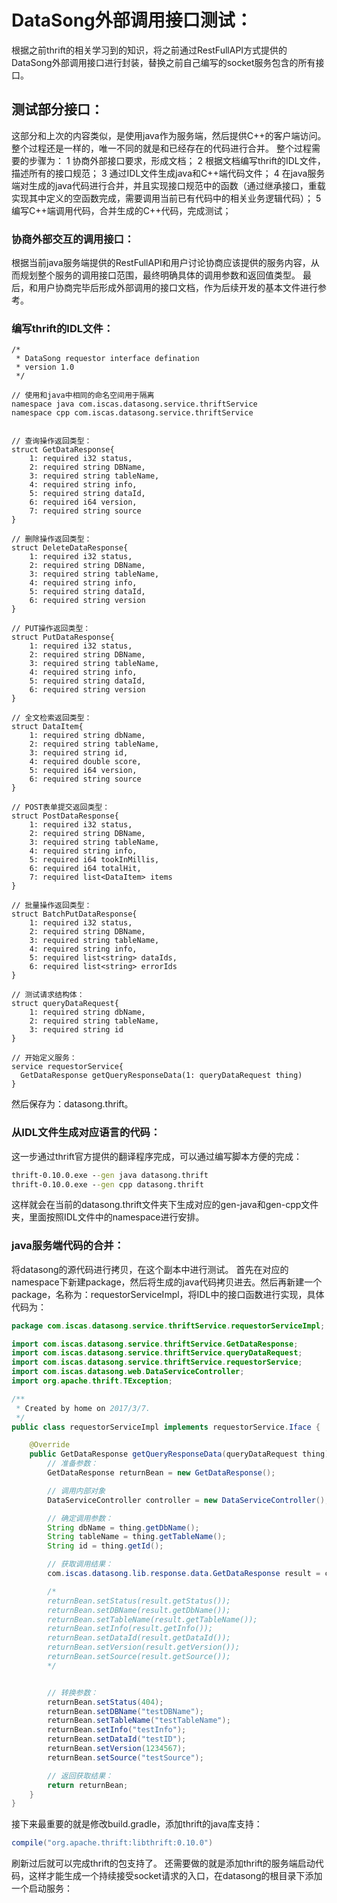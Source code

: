 # DataSong外部调用接口测试：

根据之前thrift的相关学习到的知识，将之前通过RestFullAPI方式提供的DataSong外部调用接口进行封装，替换之前自己编写的socket服务包含的所有接口。

## 测试部分接口：
这部分和上次的内容类似，是使用java作为服务端，然后提供C++的客户端访问。整个过程还是一样的，唯一不同的就是和已经存在的代码进行合并。
整个过程需要的步骤为：
1 协商外部接口要求，形成文档；
2 根据文档编写thrift的IDL文件，描述所有的接口规范；
3 通过IDL文件生成java和C++端代码文件；
4 在java服务端对生成的java代码进行合并，并且实现接口规范中的函数（通过继承接口，重载实现其中定义的空函数完成，需要调用当前已有代码中的相关业务逻辑代码）；
5 编写C++端调用代码，合并生成的C++代码，完成测试；

### 协商外部交互的调用接口：
根据当前java服务端提供的RestFullAPI和用户讨论协商应该提供的服务内容，从而规划整个服务的调用接口范围，最终明确具体的调用参数和返回值类型。
最后，和用户协商完毕后形成外部调用的接口文档，作为后续开发的基本文件进行参考。

### 编写thrift的IDL文件：
```thrift
/*
 * DataSong requestor interface defination
 * version 1.0
 */

// 使用和java中相同的命名空间用于隔离
namespace java com.iscas.datasong.service.thriftService
namespace cpp com.iscas.datasong.service.thriftService


// 查询操作返回类型：
struct GetDataResponse{
	1: required i32 status,
	2: required string DBName,
	3: required string tableName,
	4: required string info,
	5: required string dataId,
	6: required i64 version,
	7: required string source
}

// 删除操作返回类型：
struct DeleteDataResponse{
	1: required i32 status,
	2: required string DBName,
	3: required string tableName,
	4: required string info,
	5: required string dataId,
	6: required string version
}

// PUT操作返回类型：
struct PutDataResponse{
	1: required i32 status,
	2: required string DBName,
	3: required string tableName,
	4: required string info,
	5: required string dataId,
	6: required string version
}

// 全文检索返回类型：
struct DataItem{
	1: required string dbName,
	2: required string tableName,
	3: required string id,
	4: required double score,
	5: required i64 version,
	6: required string source
}

// POST表单提交返回类型：
struct PostDataResponse{
	1: required i32 status,
	2: required string DBName,
	3: required string tableName,
	4: required string info,
	5: required i64 tookInMillis,
	6: required i64 totalHit,
	7: required list<DataItem> items
}

// 批量操作返回类型：
struct BatchPutDataResponse{
	1: required i32 status,
	2: required string DBName,
	3: required string tableName,
	4: required string info,
	5: required list<string> dataIds,
	6: required list<string> errorIds
}

// 测试请求结构体：
struct queryDataRequest{
	1: required string dbName,
	2: required string tableName,
	3: required string id
}

// 开始定义服务：
service requestorService{
  GetDataResponse getQueryResponseData(1: queryDataRequest thing)
}
```
然后保存为：datasong.thrift。

### 从IDL文件生成对应语言的代码：
这一步通过thrift官方提供的翻译程序完成，可以通过编写脚本方便的完成：
```bat
thrift-0.10.0.exe --gen java datasong.thrift
thrift-0.10.0.exe --gen cpp datasong.thrift
```
这样就会在当前的datasong.thrift文件夹下生成对应的gen-java和gen-cpp文件夹，里面按照IDL文件中的namespace进行安排。

### java服务端代码的合并：
将datasong的源代码进行拷贝，在这个副本中进行测试。
首先在对应的namespace下新建package，然后将生成的java代码拷贝进去。然后再新建一个package，名称为：requestorServiceImpl，将IDL中的接口函数进行实现，具体代码为：
```java
package com.iscas.datasong.service.thriftService.requestorServiceImpl;

import com.iscas.datasong.service.thriftService.GetDataResponse;
import com.iscas.datasong.service.thriftService.queryDataRequest;
import com.iscas.datasong.service.thriftService.requestorService;
import com.iscas.datasong.web.DataServiceController;
import org.apache.thrift.TException;

/**
 * Created by home on 2017/3/7.
 */
public class requestorServiceImpl implements requestorService.Iface {

    @Override
    public GetDataResponse getQueryResponseData(queryDataRequest thing) throws TException {
        // 准备参数：
        GetDataResponse returnBean = new GetDataResponse();

        // 调用内部对象
        DataServiceController controller = new DataServiceController();

        // 确定调用参数：
        String dbName = thing.getDbName();
        String tableName = thing.getTableName();
        String id = thing.getId();

        // 获取调用结果：
        com.iscas.datasong.lib.response.data.GetDataResponse result = controller.getData(dbName,tableName,id);

        /*
        returnBean.setStatus(result.getStatus());
        returnBean.setDBName(result.getDbName());
        returnBean.setTableName(result.getTableName());
        returnBean.setInfo(result.getInfo());
        returnBean.setDataId(result.getDataId());
        returnBean.setVersion(result.getVersion());
        returnBean.setSource(result.getSource());
        */


        // 转换参数：
        returnBean.setStatus(404);
        returnBean.setDBName("testDBName");
        returnBean.setTableName("testTableName");
        returnBean.setInfo("testInfo");
        returnBean.setDataId("testID");
        returnBean.setVersion(1234567);
        returnBean.setSource("testSource");

        // 返回获取结果：
        return returnBean;
    }
}
```
接下来最重要的就是修改build.gradle，添加thrift的java库支持：
```gradle
compile("org.apache.thrift:libthrift:0.10.0")
```
刷新过后就可以完成thrift的包支持了。
还需要做的就是添加thrift的服务端启动代码，这样才能生成一个持续接受socket请求的入口，在datasong的根目录下添加一个启动服务：
```java

```